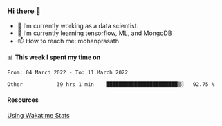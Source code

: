 ### Hi there 👋

- 🔭 I’m currently working as a data scientist.
- 🌱 I’m currently learning tensorflow, ML, and MongoDB
- 📫 How to reach me: mohanprasath

📊 **This week I spent my time on**
<!--START_SECTION:waka-->

```text
From: 04 March 2022 - To: 11 March 2022

Other           39 hrs 1 min    ███████████████████████▒░   92.75 %
```

<!--END_SECTION:waka-->

#### Resources
[Using Wakatime Stats](https://github.com/marketplace/actions/waka-readme)
